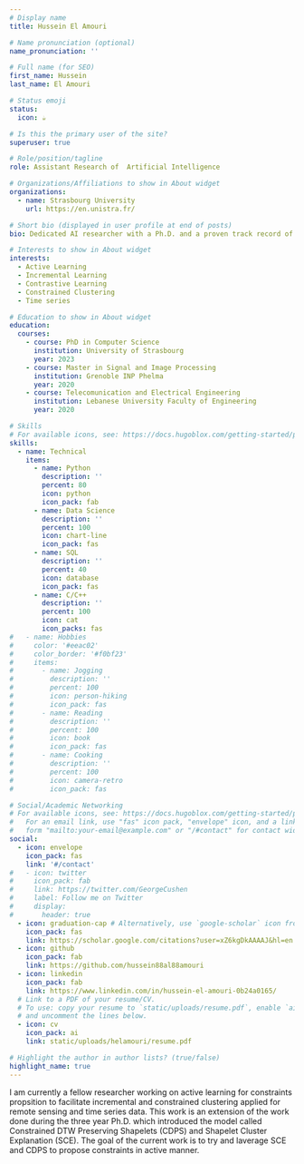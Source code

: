 ```yaml
---
# Display name
title: Hussein El Amouri

# Name pronunciation (optional)
name_pronunciation: ''

# Full name (for SEO)
first_name: Hussein
last_name: El Amouri

# Status emoji
status:
  icon: ☕️

# Is this the primary user of the site?
superuser: true

# Role/position/tagline
role: Assistant Research of  Artificial Intelligence

# Organizations/Affiliations to show in About widget
organizations:
  - name: Strasbourg University
    url: https://en.unistra.fr/

# Short bio (displayed in user profile at end of posts)
bio: Dedicated AI researcher with a Ph.D. and a proven track record of publications, driven to apply and investigate cutting-edge technology to world challenges.

# Interests to show in About widget
interests:
  - Active Learning
  - Incremental Learning
  - Contrastive Learning
  - Constrained Clustering
  - Time series

# Education to show in About widget
education:
  courses:
    - course: PhD in Computer Science
      institution: University of Strasbourg
      year: 2023
    - course: Master in Signal and Image Processing
      institution: Grenoble INP Phelma
      year: 2020
    - course: Telecomunication and Electrical Engineering
      institution: Lebanese University Faculty of Engineering
      year: 2020

# Skills
# For available icons, see: https://docs.hugoblox.com/getting-started/page-builder/#icons
skills:
  - name: Technical
    items:
      - name: Python
        description: ''
        percent: 80
        icon: python
        icon_pack: fab
      - name: Data Science
        description: ''
        percent: 100
        icon: chart-line
        icon_pack: fas
      - name: SQL
        description: ''
        percent: 40
        icon: database
        icon_pack: fas
      - name: C/C++
        description: ''
        percent: 100
        icon: cat
        icon_packs: fas
#   - name: Hobbies
#     color: '#eeac02'
#     color_border: '#f0bf23'
#     items:
#       - name: Jogging
#         description: ''
#         percent: 100
#         icon: person-hiking
#         icon_pack: fas
#       - name: Reading
#         description: ''
#         percent: 100
#         icon: book
#         icon_pack: fas
#       - name: Cooking
#         description: ''
#         percent: 100
#         icon: camera-retro
#         icon_pack: fas

# Social/Academic Networking
# For available icons, see: https://docs.hugoblox.com/getting-started/page-builder/#icons
#   For an email link, use "fas" icon pack, "envelope" icon, and a link in the
#   form "mailto:your-email@example.com" or "/#contact" for contact widget.
social:
  - icon: envelope
    icon_pack: fas
    link: '#/contact'
#   - icon: twitter
#     icon_pack: fab
#     link: https://twitter.com/GeorgeCushen
#     label: Follow me on Twitter
#     display:
#       header: true
  - icon: graduation-cap # Alternatively, use `google-scholar` icon from `ai` icon pack
    icon_pack: fas
    link: https://scholar.google.com/citations?user=xZ6kgDkAAAAJ&hl=en
  - icon: github
    icon_pack: fab
    link: https://github.com/hussein88al88amouri
  - icon: linkedin
    icon_pack: fab
    link: https://www.linkedin.com/in/hussein-el-amouri-0b24a0165/
  # Link to a PDF of your resume/CV.
  # To use: copy your resume to `static/uploads/resume.pdf`, enable `ai` icons in `params.yaml`,
  # and uncomment the lines below.
  - icon: cv
    icon_pack: ai
    link: static/uploads/helamouri/resume.pdf

# Highlight the author in author lists? (true/false)
highlight_name: true
---
```


I am currently a fellow researcher working on active learning for constraints propsition to facilitate incremental and constrained clustering applied for remote sensing and time series data. This work is an extension of the work done during the three year Ph.D. which introduced the model called Constrained DTW Preserving Shapelets (CDPS) and Shapelet Cluster Explanation (SCE). The goal of the current work is to try and laverage SCE and CDPS to propose constraints in active manner.

